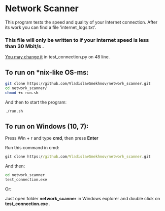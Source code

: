 # Network Scanner

This program tests the speed and quality of your Internet connection. After its work you can find a file 'internet_logs.txt'.
### This file will only be written to if your internet speed is less than <b>30 Mbit/s</b> .

<u>You may change it</u> in test_connection.py on 48 line.

## To run on *nix-like OS-ms:
```sh
git clone https://github.com/VladislavSmekhnov/network_scanner.git
cd network_scanner/
chmod +x run.sh
```
And then to start the program:
```sh
./run.sh
```

## To run on Windows (10, 7):
Press Win + r and type <b>cmd</b>, then press <b>Enter</b>

Run this command in cmd:
```cmd
git clone https://github.com/VladislavSmekhnov/network_scanner.git
```
And then:
```cmd
cd network_scanner
test_connection.exe
```
Or:

Just open folder <b>network_scanner</b> in Windows explorer and double click on <b>test_connection.exe</b> .
